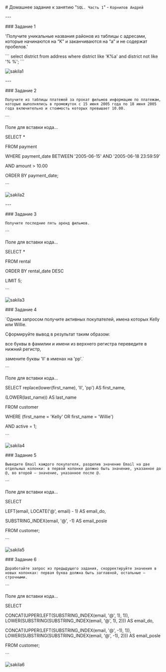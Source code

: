 ﻿\# Домашнее задание к занятию "`SQL. Часть 1`" - `Корнилов Андрей`


\---

\### Задание 1

'Получите уникальные названия районов из таблицы с адресами, которые начинаются на “K” и заканчиваются на “a” и не содержат пробелов.'


\```
select district
from address
where district like 'K%a' and district not like '% %';
\```

![sakila1](https://github.com/AndreyTest010/sdb-homeworks/blob/main/sakila1.jpg)


\---

\### Задание 2

`Получите из таблицы платежей за прокат фильмов информацию по платежам, которые выполнялись в промежуток с 15 июня 2005 года по 18 июня 2005 года включительно и стоимость которых превышает 10.00.`


\```

Поле для вставки кода...

SELECT \*

FROM payment

WHERE payment\_date BETWEEN '2005-06-15' AND '2005-06-18 23:59:59'

AND amount > 10.00

ORDER BY payment\_date;

\```

![sakila2](https://github.com/AndreyTest010/sdb-homeworks/blob/main/sakila2.jpg)


\---

\### Задание 3

`Получите последние пять аренд фильмов.`


\```

Поле для вставки кода...

SELECT \*

FROM rental

ORDER BY rental\_date DESC

LIMIT 5;

\```

![sakila3](https://github.com/AndreyTest010/sdb-homeworks/blob/main/sakila3.jpg)

\### Задание 4

`Одним запросом получите активных покупателей, имена которых Kelly или Willie.

Сформируйте вывод в результат таким образом:

все буквы в фамилии и имени из верхнего регистра переведите в нижний регистр,

замените буквы 'll' в именах на 'pp'.`


\```

Поле для вставки кода...

SELECT replace(lower(first\_name), 'll', 'pp') AS first\_name,

(LOWER(last\_name)) AS last\_name

FROM customer

WHERE (first\_name = 'Kelly' OR first\_name = 'Willie')

AND active = 1;

\```

![sakila4](https://github.com/AndreyTest010/sdb-homeworks/blob/main/sakila4.jpg)

\### Задание 5

`Выведите Email каждого покупателя, разделив значение Email на две отдельных колонки: в первой колонке должно быть значение, указанное до @, во второй — значение, указанное после @.`


\```

Поле для вставки кода...

SELECT

LEFT(email, LOCATE('@', email) - 1) AS email\_do,

SUBSTRING\_INDEX(email, '@', -1) AS email\_posle

FROM customer;

\```

![sakila5](https://github.com/AndreyTest010/sdb-homeworks/blob/main/sakila5.jpg)


\### Задание 6

`Доработайте запрос из предыдущего задания, скорректируйте значения в новых колонках: первая буква должна быть заглавной, остальные — строчными.`


\```

Поле для вставки кода...

SELECT

CONCAT(UPPER(LEFT(SUBSTRING\_INDEX(email, '@', 1), 1)), LOWER(SUBSTRING(SUBSTRING\_INDEX(email, '@', 1), 2))) AS email\_do,

CONCAT(UPPER(LEFT(SUBSTRING\_INDEX(email, '@', -1), 1)), LOWER(SUBSTRING(SUBSTRING\_INDEX(email, '@', -1), 2))) AS email\_posle

FROM customer;

\```

![sakila6](https://github.com/AndreyTest010/sdb-homeworks/blob/main/sakila6.jpg)
